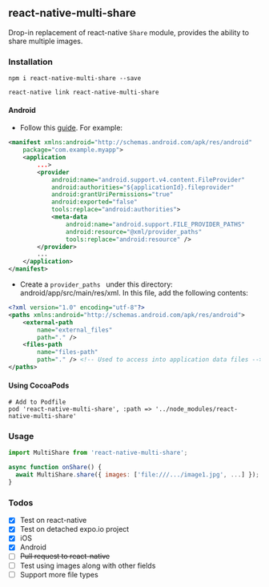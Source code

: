 ## react-native-multi-share

Drop-in replacement of react-native `Share` module, provides the ability to share multiple images.

### Installation

```
npm i react-native-multi-share --save
```

```
react-native link react-native-multi-share
```

#### Android

* Follow this [guide](https://developer.android.com/training/secure-file-sharing/setup-sharing). For example:

```xml
<manifest xmlns:android="http://schemas.android.com/apk/res/android"
    package="com.example.myapp">
    <application
        ...>
        <provider
            android:name="android.support.v4.content.FileProvider"
            android:authorities="${applicationId}.fileprovider"
            android:grantUriPermissions="true"
            android:exported="false"
            tools:replace="android:authorities">
            <meta-data
                android:name="android.support.FILE_PROVIDER_PATHS"
                android:resource="@xml/provider_paths"
                tools:replace="android:resource" />
        </provider>
        ...
    </application>
</manifest>
```

* Create a `provider_paths ` under this directory: android/app/src/main/res/xml. In this file, add the following contents:

```xml
<?xml version="1.0" encoding="utf-8"?>
<paths xmlns:android="http://schemas.android.com/apk/res/android">
    <external-path
        name="external_files"
        path="." />
    <files-path
        name="files-path"
        path="." /> <!-- Used to access into application data files -->
</paths>
```


#### Using CocoaPods

```
# Add to Podfile
pod 'react-native-multi-share', :path => '../node_modules/react-native-multi-share'
```

### Usage

```javascript
import MultiShare from 'react-native-multi-share';

async function onShare() {
  await MultiShare.share({ images: ['file:///.../image1.jpg', ...] });
}
```

### Todos

- [x] Test on react-native
- [x] Test on detached expo.io project
- [x] iOS
- [x] Android
- [ ] ~~Pull request to react-native~~
- [ ] Test using images along with other fields
- [ ] Support more file types
